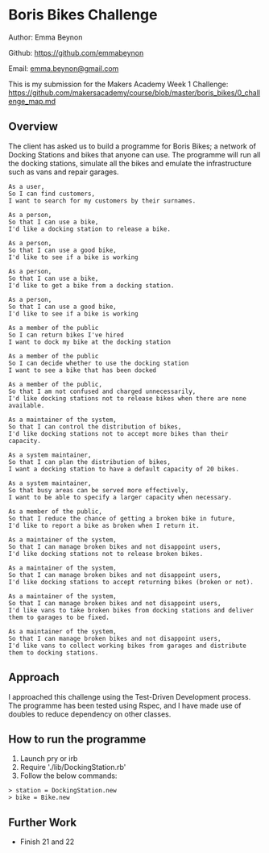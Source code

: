 Boris Bikes Challenge
=================
Author: Emma Beynon

Github: https://github.com/emmabeynon

Email: emma.beynon@gmail.com

This is my submission for the Makers Academy Week 1 Challenge: https://github.com/makersacademy/course/blob/master/boris_bikes/0_challenge_map.md

Overview
---------

The client has asked us to build a programme for Boris Bikes; a network of Docking Stations and bikes that anyone can use.  The programme will run all the docking stations, simulate all the bikes and emulate the infrastructure such as vans and repair garages.  

```
As a user,
So I can find customers,
I want to search for my customers by their surnames.

As a person,
So that I can use a bike,
I'd like a docking station to release a bike.

As a person,
So that I can use a good bike,
I'd like to see if a bike is working

As a person,
So that I can use a bike,
I'd like to get a bike from a docking station.

As a person,
So that I can use a good bike,
I'd like to see if a bike is working

As a member of the public
So I can return bikes I've hired
I want to dock my bike at the docking station

As a member of the public
So I can decide whether to use the docking station
I want to see a bike that has been docked

As a member of the public,
So that I am not confused and charged unnecessarily,
I'd like docking stations not to release bikes when there are none available.

As a maintainer of the system,
So that I can control the distribution of bikes,
I'd like docking stations not to accept more bikes than their capacity.

As a system maintainer,
So that I can plan the distribution of bikes,
I want a docking station to have a default capacity of 20 bikes.

As a system maintainer,
So that busy areas can be served more effectively,
I want to be able to specify a larger capacity when necessary.

As a member of the public,
So that I reduce the chance of getting a broken bike in future,
I'd like to report a bike as broken when I return it.

As a maintainer of the system,
So that I can manage broken bikes and not disappoint users,
I'd like docking stations not to release broken bikes.

As a maintainer of the system,
So that I can manage broken bikes and not disappoint users,
I'd like docking stations to accept returning bikes (broken or not).

As a maintainer of the system,
So that I can manage broken bikes and not disappoint users,
I'd like vans to take broken bikes from docking stations and deliver them to garages to be fixed.

As a maintainer of the system,
So that I can manage broken bikes and not disappoint users,
I'd like vans to collect working bikes from garages and distribute them to docking stations.

```

Approach
---------
I approached this challenge using the Test-Driven Development process.  The programme has been tested using Rspec, and I have made use of doubles to reduce dependency on other classes.

How to run the programme
-------------------------
1. Launch pry or irb
2. Require './lib/DockingStation.rb'
3. Follow the below commands:
```
> station = DockingStation.new
> bike = Bike.new
```
Further Work
----------------
* Finish 21 and 22
